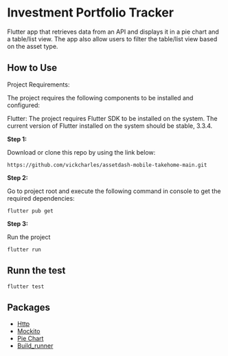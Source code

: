 # Investment Portfolio Tracker

Flutter app that retrieves data from an API and displays it in a pie chart and a table/list view. The app also allow users to filter the table/list view based on the asset type.


## How to Use 

Project Requirements:

The project requires the following components to be installed and configured:

Flutter: The project requires Flutter SDK to be installed on the system. The current version of Flutter installed on the system should be stable, 3.3.4.

**Step 1:**

Download or clone this repo by using the link below:

```
https://github.com/vickcharles/assetdash-mobile-takehome-main.git
```

**Step 2:**

Go to project root and execute the following command in console to get the required dependencies: 

```
flutter pub get 
```

**Step 3:**

Run the project 

```
flutter run
```


## Runn the test

```
flutter test
```

## Packages

- [Http](https://pub.dev/packages/http)
- [Mockito](https://pub.dev/packages/mockito)
- [Pie Chart](https://pub.dev/packages/pie_chart)
- [Build_runner](https://pub.dev/packages/pie_chart)


